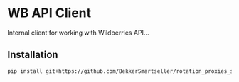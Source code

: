 # WB API Client

Internal client for working with Wildberries API...

## Installation
```bash
pip install git+https://github.com/BekkerSmartseller/rotation_proxies_service_client.git 